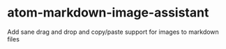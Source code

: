 # atom-markdown-image-assistant

Add sane drag and drop and copy/paste support for images to markdown files
